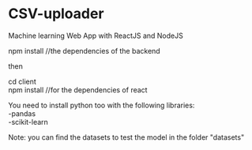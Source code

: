 # CSV-uploader
Machine learning Web App with ReactJS and NodeJS </br>


npm install //the dependencies of the backend </br>

then</br>

cd client </br>
npm install //for the dependencies of react


You need to install python too with the following libraries:</br>
-pandas </br>
-scikit-learn</br>



Note: you can find the datasets to test the model in the folder "datasets"